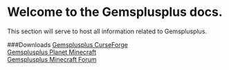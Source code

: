 # Welcome to the Gemsplusplus docs.

This section will serve to host all information related to Gemsplusplus.


###Downloads
[Gemsplusplus CurseForge](https://minecraft.curseforge.com/projects/gemsplusplus)
<br>
[Gemsplusplus Planet Minecraft](https://www.planetminecraft.com/mod/gems-4245877/)
<br>
[Gemsplusplus Minecraft Forum](https://www.minecraftforum.net/forums/mapping-and-modding-java-edition/minecraft-mods/2943093-gems)
